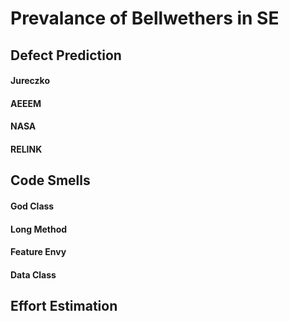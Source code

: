 # Prevalance of Bellwethers in SE

## Defect Prediction
#### Jureczko
#### AEEEM
#### NASA
#### RELINK 

## Code Smells
#### God Class
#### Long Method 
#### Feature Envy 
#### Data Class

## Effort Estimation
